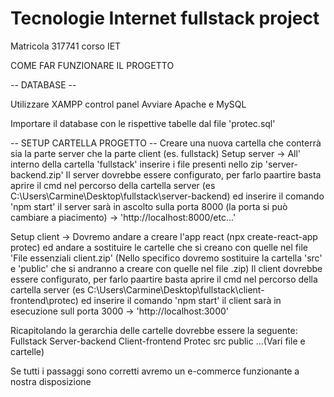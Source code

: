 # Tecnologie Internet fullstack project

Matricola 317741 corso IET

COME FAR FUNZIONARE IL PROGETTO

-- DATABASE --

Utilizzare XAMPP control panel
Avviare Apache e MySQL

Importare il database con le rispettive tabelle dal file 'protec.sql'

-- SETUP CARTELLA PROGETTO --
Creare una nuova cartella che conterrà sia la parte server che la parte client (es. fullstack)
Setup server -> All' interno della cartella 'fullstack' inserire i file presenti nello zip 'server-backend.zip'
Il server dovrebbe essere configurato, per farlo paartire basta aprire il cmd nel percorso della cartella server (es C:\Users\Carmine\Desktop\fullstack\server-backend)
ed inserire il comando 'npm start' il server sarà in ascolto sulla porta 8000 (la porta si può cambiare a piacimento) -> 'http://localhost:8000/etc...'

Setup client -> Dovremo andare a creare l'app react (npx create-react-app protec) ed andare a sostituire le cartelle che si creano con quelle nel file 'File essenziali client.zip'
(Nello specifico dovremo sostituire la cartella 'src' e 'public' che si andranno a creare con quelle nel file .zip)
Il client dovrebbe essere configurato, per farlo paartire basta aprire il cmd nel percorso della cartella server (es C:\Users\Carmine\Desktop\fullstack\client-frontend\protec)
ed inserire il comando 'npm start' il client sarà in esecuzione sull porta 3000 -> 'http://localhost:3000'

Ricapitolando la gerarchia delle cartelle dovrebbe essere la seguente:
  Fullstack
    Server-backend
    Client-frontend
      Protec
        src
        public
        ...(Vari file e cartelle)

Se tutti i passaggi sono corretti avremo un e-commerce funzionante a nostra disposizione

